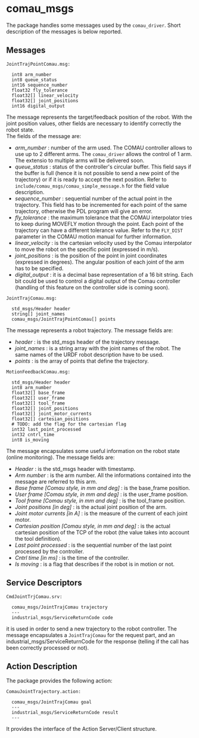 # comau_msgs

The package handles some messages used by the `comau_driver`.
Short description of the messages is below reported.

## Messages

```
JointTrajPointComau.msg:

  int8 arm_number
  int8 queue_status
  int16 sequence_number
  float32 fly_tolerance
  float32[] linear_velocity
  float32[] joint_positions
  int16 digital_output
```

The message represents the target/feedback position of the robot. With the joint position values, other fields are necessary to identify correctly the robot state.  
The fields of the message are:  
- _arm_number_ :  number of the arm used. The COMAU controller allows to use up to 2 different arms. The `comau_driver` allows the control of 1 arm. The extensio to multiple arms will be delivered soon.  
- _queue_status_ : status of the controller's circular buffer. This field says if the buffer is full (hence it is not possible to send a new point of the trajectory) or if it is ready to accept the next position. 
  Refer to `include/comau_msgs/comau_simple_message.h` for the field value description.  
- _sequence_number_ : sequential number of the actual point in the trajectory. This field has to be incremented for each point of the same trajectory, otherwise the PDL program will give an error.  
- _fly_tolerance_ : the maximum tolerance that the COMAU interpolator tries to keep during MOVEFLY motion through the point. Each point of the trajectory can have a different tolerance value. Refer to the `FLY_DIST` parameter in the COMAU motion manual for further information.
- _linear_velocity_ : is the cartesian velocity used by the Comau interpolator to move the robot on the specific point (expressed in m/s).
- _joint_positions_ : is the position of the point in joint coordinates (expressed in degrees). The angular position of each joint of the arm has to be specified.  
- _digital_output_ : it is a decimal base representation of a 16 bit string. Each bit could be used to control a digital output of the Comau controller (handling of this feature on the controller side is coming soon).  
  

``` 
JointTrajComau.msg:

  std_msgs/Header header
  string[] joint_names
  comau_msgs/JointTrajPointComau[] points
```
The message represents a robot trajectory. The message fields are:  
- _header_ : is the std_msgs header of the trajectory message.  
- _joint_names_ : is a string array with the joint names of the robot. The same names of the URDF robot description have to be used.  
- _points_ : is the array of points that define the trajectory.  




```
MotionFeedbackComau.msg:

  std_msgs/Header header
  int8 arm_number
  float32[] base_frame
  float32[] user_frame
  float32[] tool_frame
  float32[] joint_positions
  float32[] joint_motor_currents
  float32[] cartesian_positions
  # TODO: add the flag for the cartesian flag
  int32 last_point_processed
  int32 cntrl_time
  int8 is_moving

```
The message encapsulates some useful information on the robot state (online monitoring). The message fields are:  
- _Header_ :  is the std_msgs header with timestamp.  
- _Arm number_ : is the arm number. All the informations contained into the message are referred to this arm.  
- _Base frame [Comau style, in mm and deg]_ : is the base_frame position.  
- _User frame [Comau style, in mm and deg]_ : is the user_frame position.  
- _Tool frame [Comau style, in mm and deg]_ : is the tool_frame position.  
- _Joint positions [in deg]_ : is the actual joint position of the arm.  
- _Joint motor currents [in A]_ : is the measure of the current of each joint motor.  
- _Cartesian position [Comau style, in mm and deg]_ : is the actual cartesian position of the TCP of the robot (the value takes into account the tool definition).  
- _Last point processed_ : is the sequential number of the last point processed by the controller.  
- _Cntrl time [in ms]_ : is the time of the controller.  
- _Is moving_ : is a flag that describes if the robot is in motion or not.  

## Service Descriptors

```
CmdJointTrjComau.srv:

  comau_msgs/JointTrajComau trajectory
  ---
  industrial_msgs/ServiceReturnCode code
```

it is used in order to send a new trajectory to the robot controller. The message encapsulates a `JointTrajComau` for the request part, and an industrial_msgs/ServiceReturnCode
for the response (telling if the call has been correctly processed or not).  


## Action Description  
The package provides the following action:  

```
ComauJointTrajectory.action:

  comau_msgs/JointTrajComau goal     
  ---   
  industrial_msgs/ServiceReturnCode result     
  ---
```
It provides the interface of the Action Server/Client structure.


